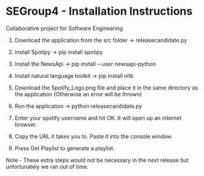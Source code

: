 # SEGroup4 - Installation Instructions

Collaborative project for Software Engineering

1) Download the application from the src folder -> releasecandidate.py

2) Install Spotipy -> pip install spotipy

3) Install the NewsApi -> pip install --user newsapi-python

4) Install natural language toolkit -> pip install nltk

5) Download the Spotify_Logo.png file and place it in the same directory as the application (Otherwise an error will be thrown)

6) Run the application -> python releasecandidate.py

7) Enter your spotify username and hit OK. It will open up an internet browser.

8) Copy the URL it takes you to. Paste it into the console window.

9) Press Get Playlist to generate a playlist.

Note - These extra steps would not be necessary in the next release but unfortunately we ran out of time.
